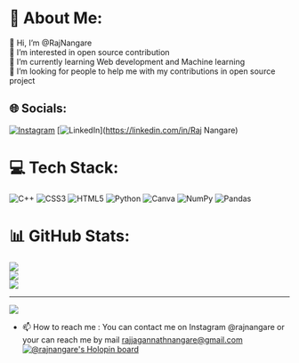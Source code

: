 # 💫 About Me:
👋 Hi, I’m @RajNangare<br>👀 I’m interested in open source contribution <br>🌱 I’m currently learning Web development and Machine learning<br>💞️ I’m looking for people to help me with my contributions in open source project


## 🌐 Socials:
[![Instagram](https://img.shields.io/badge/Instagram-%23E4405F.svg?logo=Instagram&logoColor=white)](https://instagram.com/rajnangare) [![LinkedIn](https://img.shields.io/badge/LinkedIn-%230077B5.svg?logo=linkedin&logoColor=white)](https://linkedin.com/in/Raj Nangare) 

# 💻 Tech Stack:
![C++](https://img.shields.io/badge/c++-%2300599C.svg?style=for-the-badge&logo=c%2B%2B&logoColor=white) ![CSS3](https://img.shields.io/badge/css3-%231572B6.svg?style=for-the-badge&logo=css3&logoColor=white) ![HTML5](https://img.shields.io/badge/html5-%23E34F26.svg?style=for-the-badge&logo=html5&logoColor=white) ![Python](https://img.shields.io/badge/python-3670A0?style=for-the-badge&logo=python&logoColor=ffdd54) ![Canva](https://img.shields.io/badge/Canva-%2300C4CC.svg?style=for-the-badge&logo=Canva&logoColor=white) ![NumPy](https://img.shields.io/badge/numpy-%23013243.svg?style=for-the-badge&logo=numpy&logoColor=white) ![Pandas](https://img.shields.io/badge/pandas-%23150458.svg?style=for-the-badge&logo=pandas&logoColor=white)
# 📊 GitHub Stats:
![](https://github-readme-stats.vercel.app/api?username=RajNangare&theme=dark&hide_border=false&include_all_commits=false&count_private=false)<br/>
![](https://github-readme-streak-stats.herokuapp.com/?user=RajNangare&theme=dark&hide_border=false)<br/>
![](https://github-readme-stats.vercel.app/api/top-langs/?username=RajNangare&theme=dark&hide_border=false&include_all_commits=false&count_private=false&layout=compact)

---
[![](https://visitcount.itsvg.in/api?id=RajNangare&icon=0&color=0)](https://visitcount.itsvg.in)

<!-- Proudly created with GPRM ( https://gprm.itsvg.in ) -->
- 📫 How to reach me : You can contact me on Instagram @rajnangare or your can reach me by mail rajjagannathnangare@gmail.com
[![@rajnangare's Holopin board](https://holopin.io/api/user/board?user=rajnangare)](https://holopin.io/@rajnangare)
<!---
RajNangare/RajNangare is a ✨ special ✨ repository because its `README.md` (this file) appears on your GitHub profile.
You can click the Preview link to take a look at your changes.
--->

